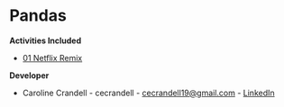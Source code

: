 # Pandas

**Activities Included**

- [01 Netflix Remix](/Code%20Samples/Pandas/01%20Netflix%20Remix)

**Developer**

- Caroline Crandell - cecrandell - cecrandell19@gmail.com - [LinkedIn](https://www.linkedin.com/in/carolinecrandell/)
